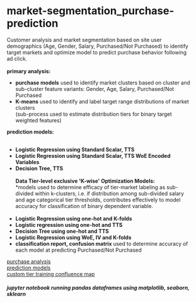 # market-segmentation_purchase-prediction

Customer analysis and market segmentation based on site user demographics (Age, Gender, Salary, Purchased/Not Purchased) to identify target markets and optimize model to predict purchase behavior following ad click. 
<br><br>
<b>primary analysis:</b><br>
<ul>
<li><b>purchase models</b> used to identify market clusters based on cluster and sub-cluster feature variants: Gender, Age, Salary, Purchased/Not Purchased<br> </li>
<li><b>K-means</b> used to identify and label target range distributions of market clusters<br> </li> (sub-process used to estimate distribution tiers for binary target weighted features) 
</ul>
<b>prediction models:</b><br><br>
<ul>
<li><b>Logistic Regression using Standard Scalar, TTS</b> 
<li><b>Logistic Regression using Standard Scalar, TTS WoE Encoded Variables</b> </li>
<li><b>Decision Tree, TTS</b> 
<br><br>
<b>Data Tier-level exclusive 'K-wise' Optimization Models:</b>
<br>*models used to determine efficacy of tier-market labeling as sub-divided within k-clusters, i.e. if distribution among sub-divided salary and age categorical tier thresholds, contributes effectively to model accuracy for classification of binary dependent variable.<br><br>
<li><b>Logistic Regression using one-hot and K-folds</b></li> 
<li><b>Logistic regression using one-hot and TTS</b> 
<li><b>Decision Tree using one-hot and TTS</b> 
<li><b>Logistic Regression using WoE, IV and K-folds </b> 
<li><b>classification report, confusion matrix</b> used to determine accuracy of each model at predicting Purchased/Not Purchased <br> </li>
</ul>

<a href="https://github.com/cspence001/market-segmentation_purchase-prediction
/blob/main/notebooks/purchase_models.ipynb">purchase analysis</a>
<br>
<a href="https://github.com/cspence001/market-segmentation_purchase-prediction
/blob/main/notebooks/log-regression_k-folds.ipynb">prediction models</a>
<br>
<a href="https://github.com/cspence001/market-segmentation_purchase-prediction/blob/main/Resources/Models_Results.docx">custom tier training confluence map</a>
<br>
<h5>jupyter notebook running pandas dataframes using matplotlib, seaborn, sklearn</h5>

